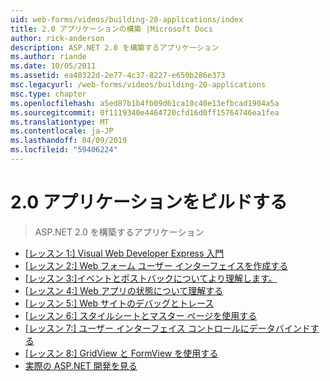 ```yaml
---
uid: web-forms/videos/building-20-applications/index
title: 2.0 アプリケーションの構築 |Microsoft Docs
author: rick-anderson
description: ASP.NET 2.0 を構築するアプリケーション
ms.author: riande
ms.date: 10/05/2011
ms.assetid: ea40322d-2e77-4c37-8227-e650b286e373
msc.legacyurl: /web-forms/videos/building-20-applications
msc.type: chapter
ms.openlocfilehash: a5ed87b1b4fb09d61ca10c40e13efbcad1904a5a
ms.sourcegitcommit: 0f1119340e4464720cfd16d0ff15764746ea1fea
ms.translationtype: MT
ms.contentlocale: ja-JP
ms.lasthandoff: 04/09/2019
ms.locfileid: "59406224"
---
```

# <a name="building-20-applications"></a>2.0 アプリケーションをビルドする

> ASP.NET 2.0 を構築するアプリケーション


- [[レッスン 1:] Visual Web Developer Express 入門](lesson-1-getting-started-with-visual-web-developer-express.md)
- [[レッスン 2:] Web フォーム ユーザー インターフェイスを作成する](lesson-2-creating-a-web-forms-user-interface.md)
- [[レッスン 3:]イベントとポストバックについてより理解します。](lesson-3-understanding-more-about-events-and-postback.md)
- [[レッスン 4:] Web アプリの状態について理解する](lesson-4-understanding-web-application-state.md)
- [[レッスン 5:] Web サイトのデバッグとトレース](lesson-5-debugging-and-tracing-your-website.md)
- [[レッスン 6:] スタイルシートとマスター ページを使用する](lesson-6-working-with-stylesheets-and-master-pages.md)
- [[レッスン 7:] ユーザー インターフェイス コントロールにデータバインドする](lesson-7-databinding-to-user-interface-controls.md)
- [[レッスン 8:] GridView と FormView を使用する](lesson-8-working-with-the-gridview-and-formview.md)
- [実際の ASP.NET 開発を見る](watch-aspnet-development-in-action.md)
